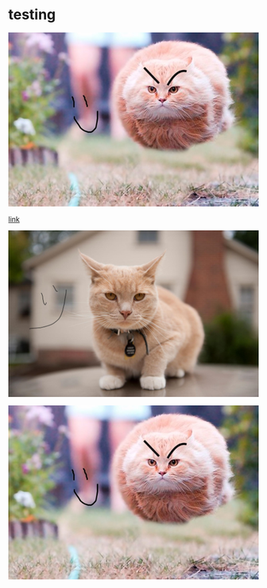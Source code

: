 # testing

![image](image.jpg)

[link](image.png)

![forward](testing//image2.jpeg)

![backwards](testing\\image.jpg)


